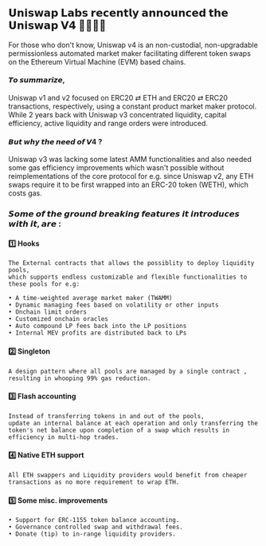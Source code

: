 ## 𝗨𝗻𝗶𝘀𝘄𝗮𝗽 𝗟𝗮𝗯𝘀 𝗿𝗲𝗰𝗲𝗻𝘁𝗹𝘆 𝗮𝗻𝗻𝗼𝘂𝗻𝗰𝗲𝗱 𝘁𝗵𝗲 𝗨𝗻𝗶𝘀𝘄𝗮𝗽 𝗩𝟰 🦄🦄🦄🦄

For those who don't know, Uniswap v4 is an non-custodial, non-upgradable permissionless automated market maker facilitating different token swaps on the Ethereum Virtual Machine (EVM) based chains.

#### 𝙏𝙤 𝙨𝙪𝙢𝙢𝙖𝙧𝙞𝙯𝙚,
Uniswap v1 and v2 focused on ERC20 ⇄ ETH and ERC20 ⇄ ERC20 transactions, respectively, using a constant product market maker protocol. 
While 2 years back with Uniswap v3 concentrated liquidity, capital efficiency, active liquidity and range orders were introduced.

#### 𝘽𝙪𝙩 𝙬𝙝𝙮 𝙩𝙝𝙚 𝙣𝙚𝙚𝙙 𝙤𝙛 𝙑4 ?
Uniswap v3 was lacking some latest AMM functionalities and also needed some gas efficiency improvements which wasn't possible without reimplementations of the core protocol 
for e.g. since Uniswap v2, any ETH swaps require it to be first wrapped into an ERC-20 token (WETH), which costs gas.

### 𝙎𝙤𝙢𝙚 𝙤𝙛 𝙩𝙝𝙚 𝙜𝙧𝙤𝙪𝙣𝙙 𝙗𝙧𝙚𝙖𝙠𝙞𝙣𝙜 𝙛𝙚𝙖𝙩𝙪𝙧𝙚𝙨 𝙞𝙩 𝙞𝙣𝙩𝙧𝙤𝙙𝙪𝙘𝙚𝙨 𝙬𝙞𝙩𝙝 𝙞𝙩, 𝙖𝙧𝙚 :
#### 1️⃣ Hooks 
```
The External contracts that allows the possiblity to deploy liquidity pools,
which supports endless customizable and flexible functionalities to these pools for e.g:

• A time-weighted average market maker (TWAMM)
• Dynamic managing fees based on volatility or other inputs
• Onchain limit orders
• Customized onchain oracles
• Auto compound LP fees back into the LP positions
• Internal MEV profits are distributed back to LPs
```

#### 2️⃣ Singleton
```
A design pattern where all pools are managed by a single contract , resulting in whooping 99% gas reduction.
```

#### 3️⃣ Flash accounting 
```
Instead of transferring tokens in and out of the pools, 
update an internal balance at each operation and only transferring the token's net balance upon completion of a swap which results in efficiency in multi-hop trades.
```

#### 4️⃣ Native ETH support 
```
All ETH swappers and Liquidity providers would benefit from cheaper transactions as no more requirement to wrap ETH.
```

#### 5️⃣ Some misc. improvements 
```
• Support for ERC-1155 token balance accounting.
• Governance controlled swap and withdrawal fees.
• Donate (tip) to in-range liquidity providers.
```

